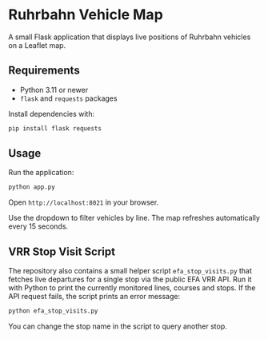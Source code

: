 # Ruhrbahn Vehicle Map

A small Flask application that displays live positions of Ruhrbahn vehicles on a Leaflet map.

## Requirements

- Python 3.11 or newer
- `flask` and `requests` packages

Install dependencies with:

```bash
pip install flask requests
```

## Usage

Run the application:

```bash
python app.py
```

Open `http://localhost:8021` in your browser.

Use the dropdown to filter vehicles by line. The map refreshes automatically every 15 seconds.

## VRR Stop Visit Script

The repository also contains a small helper script `efa_stop_visits.py` that
fetches live departures for a single stop via the public EFA VRR API. Run it
with Python to print the currently monitored lines, courses and stops. If the
API request fails, the script prints an error message:

```bash
python efa_stop_visits.py
```

You can change the stop name in the script to query another stop.

